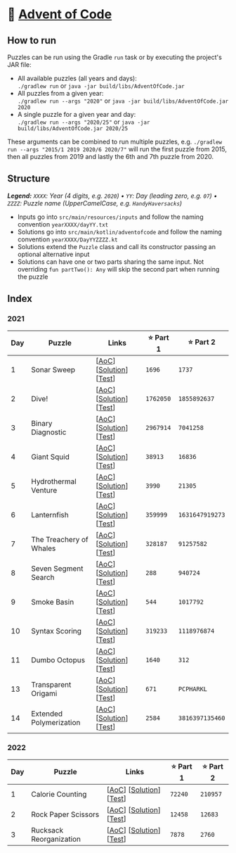 # 🎄 [Advent of Code](https://adventofcode.com)

## How to run

Puzzles can be run using the Gradle `run` task or by executing the project's JAR file:

* All available puzzles (all years and days):  
  `./gradlew run` or `java -jar build/libs/AdventOfCode.jar`
* All puzzles from a given year:  
  `./gradlew run --args "2020"` or `java -jar build/libs/AdventOfCode.jar 2020`
* A single puzzle for a given year and day:  
  `./gradlew run --args "2020/25"` or `java -jar build/libs/AdventOfCode.jar 2020/25`

These arguments can be combined to run multiple puzzles, e.g.
`./gradlew run --args "2015/1 2019 2020/6 2020/7"` will run the first puzzle from 2015, then all puzzles from 2019 and lastly the 6th and 7th puzzle from 2020.

## Structure

***Legend:** `XXXX`: Year (4 digits, e.g. `2020`) &bullet; `YY`: Day (leading zero, e.g. `07`) &bullet; `ZZZZ`: Puzzle name (UpperCamelCase, e.g. `HandyHaversacks`)*

* Inputs go into `src/main/resources/inputs` and follow the naming convention `yearXXXX/dayYY.txt`
* Solutions go into `src/main/kotlin/adventofcode` and follow the naming convention `yearXXXX/DayYYZZZZ.kt`
* Solutions extend the `Puzzle` class and call its constructor passing an optional alternative input
* Solutions can have one or two parts sharing the same input. Not overriding `fun partTwo(): Any` will skip the second part when running the puzzle

## Index



### 2021

| Day | Puzzle                  | Links                                                                                                                                                                                                               | ⭐️ Part 1 | ⭐️ Part 2       |
|-----|-------------------------|---------------------------------------------------------------------------------------------------------------------------------------------------------------------------------------------------------------------|-----------|-----------------|
| 1   | Sonar Sweep             | [[AoC](https://adventofcode.com/2021/day/1)] [[Solution](src/main/kotlin/adventofcode/year2021/Day01SonarSweep.kt)] [[Test](src/test/kotlin/adventofcode/year2021/Day01SonarSweepSpec.kt)]                          | `1696`    | `1737`          |
| 2   | Dive!                   | [[AoC](https://adventofcode.com/2021/day/2)] [[Solution](src/main/kotlin/adventofcode/year2021/Day02Dive.kt)] [[Test](src/test/kotlin/adventofcode/year2021/Day02DiveSpec.kt)]                                      | `1762050` | `1855892637`    |
| 3   | Binary Diagnostic       | [[AoC](https://adventofcode.com/2021/day/3)] [[Solution](src/main/kotlin/adventofcode/year2021/Day03BinaryDiagnostic.kt)] [[Test](src/test/kotlin/adventofcode/year2021/Day03BinaryDiagnosticSpec.kt)]              | `2967914` | `7041258`       |
| 4   | Giant Squid             | [[AoC](https://adventofcode.com/2021/day/4)] [[Solution](src/main/kotlin/adventofcode/year2021/Day04GiantSquid.kt)] [[Test](src/test/kotlin/adventofcode/year2021/Day04GiantSquidSpec.kt)]                          | `38913`   | `16836`         |
| 5   | Hydrothermal Venture    | [[AoC](https://adventofcode.com/2021/day/5)] [[Solution](src/main/kotlin/adventofcode/year2021/Day05HydrothermalVenture.kt)] [[Test](src/test/kotlin/adventofcode/year2021/Day05HydrothermalVentureSpec.kt)]        | `3990`    | `21305`         |
| 6   | Lanternfish             | [[AoC](https://adventofcode.com/2021/day/6)] [[Solution](src/main/kotlin/adventofcode/year2021/Day06Lanternfish.kt)] [[Test](src/test/kotlin/adventofcode/year2021/Day06LanternfishSpec.kt)]                        | `359999`  | `1631647919273` |
| 7   | The Treachery of Whales | [[AoC](https://adventofcode.com/2021/day/7)] [[Solution](src/main/kotlin/adventofcode/year2021/Day07TheTreacheryOfWhales.kt)] [[Test](src/test/kotlin/adventofcode/year2021/Day07TheTreacheryOfWhalesSpec.kt)]      | `328187`  | `91257582`      |
| 8   | Seven Segment Search    | [[AoC](https://adventofcode.com/2021/day/8)] [[Solution](src/main/kotlin/adventofcode/year2021/Day08SevenSegmentSearch.kt)] [[Test](src/test/kotlin/adventofcode/year2021/Day08SevenSegmentSearchSpec.kt)]          | `288`     | `940724`        |
| 9   | Smoke Basin             | [[AoC](https://adventofcode.com/2021/day/9)] [[Solution](src/main/kotlin/adventofcode/year2021/Day09SmokeBasin.kt)] [[Test](src/test/kotlin/adventofcode/year2021/Day09SmokeBasinSpec.kt)]                          | `544`     | `1017792`       |
| 10  | Syntax Scoring          | [[AoC](https://adventofcode.com/2021/day/10)] [[Solution](src/main/kotlin/adventofcode/year2021/Day10SyntaxScoring.kt)] [[Test](src/test/kotlin/adventofcode/year2021/Day10SyntaxScoringSpec.kt)]                   | `319233`  | `1118976874`    |
| 11  | Dumbo Octopus           | [[AoC](https://adventofcode.com/2021/day/11)] [[Solution](src/main/kotlin/adventofcode/year2021/Day11DumboOctopus.kt)] [[Test](src/test/kotlin/adventofcode/year2021/Day11DumboOctopusSpec.kt)]                     | `1640`    | `312`           |
| 13  | Transparent Origami     | [[AoC](https://adventofcode.com/2021/day/13)] [[Solution](src/main/kotlin/adventofcode/year2021/Day13TransparentOrigami.kt)] [[Test](src/test/kotlin/adventofcode/year2021/Day13TransparentOrigamiSpec.kt)]         | `671`     | `PCPHARKL`      |
| 14  | Extended Polymerization | [[AoC](https://adventofcode.com/2021/day/14)] [[Solution](src/main/kotlin/adventofcode/year2021/Day14ExtendedPolymerization.kt)] [[Test](src/test/kotlin/adventofcode/year2021/Day14ExtendedPolymerizationSpec.kt)] | `2584`    | `3816397135460` |

### 2022

| Day | Puzzle                  | Links                                                                                                                                                                                                              | ⭐️ Part 1 | ⭐️ Part 2 |
|-----|-------------------------|--------------------------------------------------------------------------------------------------------------------------------------------------------------------------------------------------------------------|-----------|-----------|
| 1   | Calorie Counting        | [[AoC](https://adventofcode.com/2022/day/1)] [[Solution](src/main/kotlin/adventofcode/year2022/Day01CalorieCounting.kt)] [[Test](src/test/kotlin/adventofcode/year2022/Day01CalorieCountingSpec.kt)]               | `72240`   | `210957`  |
| 2   | Rock Paper Scissors     | [[AoC](https://adventofcode.com/2022/day/2)] [[Solution](src/main/kotlin/adventofcode/year2022/Day02RockPaperScissors.kt)] [[Test](src/test/kotlin/adventofcode/year2022/Day02RockPaperScissorsSpec.kt)]           | `12458`   | `12683`   |
| 3   | Rucksack Reorganization | [[AoC](https://adventofcode.com/2022/day/3)] [[Solution](src/main/kotlin/adventofcode/year2022/Day03RucksackReorganization.kt)] [[Test](src/test/kotlin/adventofcode/year2022/Day03RucksackReorganizationSpec.kt)] | `7878`    | `2760`    |
